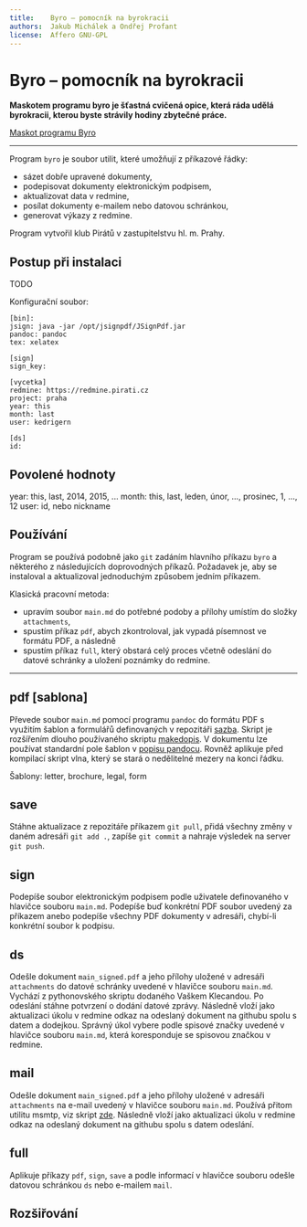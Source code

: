 ```yaml
---
title:    Byro – pomocník na byrokracii
authors:  Jakub Michálek a Ondřej Profant
license:  Affero GNU-GPL
---
```



Byro – pomocník na byrokracii
============================

**Maskotem programu byro je šťastná cvičená opice, která ráda udělá byrokracii,
kterou byste strávily hodiny zbytečné práce.** 

[Maskot programu Byro](mascot.png)

----

Program `byro` je soubor utilit, které umožňují z příkazové řádky:

* sázet dobře upravené dokumenty,
* podepisovat dokumenty elektronickým podpisem,
* aktualizovat data v redmine,
* posílat dokumenty e-mailem nebo datovou schránkou,
* generovat výkazy z redmine. 

Program vytvořil klub Pirátů v zastupitelstvu hl. m. Prahy.


Postup při instalaci
--------------------
TODO


Konfigurační soubor:

```
[bin]:
jsign: java -jar /opt/jsignpdf/JSignPdf.jar
pandoc: pandoc
tex: xelatex

[sign]
sign_key: 

[vycetka]
redmine: https://redmine.pirati.cz
project: praha
year: this
month: last
user: kedrigern

[ds]
id:
```

## Povolené hodnoty

year: this, last, 2014, 2015, ... 
month: this, last, leden, únor, ..., prosinec, 1, ..., 12
user: id, nebo nickname

Používání
---------

Program se používá podobně jako `git` zadáním hlavního příkazu `byro` a některého z následujících doprovodných příkazů. Požadavek je, aby se instaloval a aktualizoval jednoduchým způsobem jedním příkazem.

Klasická pracovní metoda: 

* upravím soubor `main.md` do potřebné podoby a přílohy umístím do složky `attachments`, 
* spustím příkaz `pdf`, abych zkontroloval, jak vypadá písemnost ve formátu PDF, a následně 
* spustím příkaz `full`, který obstará celý proces včetně odeslání do datové schránky a uložení poznámky do redmine.

----

## pdf [sablona]

Převede soubor `main.md` pomocí programu `pandoc` do formátu PDF s využitím šablon a formulářů definovaných v repozitáři [sazba](https://github.com/jmichalek/sazba). Skript je rozšířením dlouho používaného skriptu [makedopis](https://github.com/jmichalek/sazba/blob/master/scripts/makedopis.sh). V dokumentu lze používat standardní pole šablon v [popisu pandocu](http://pandoc.org/demo/example9/templates.html). Rovněž aplikuje před kompilací skript vlna, který se stará o nedělitelné mezery na konci řádku.

Šablony: letter, brochure, legal, form

## save

Stáhne aktualizace z repozitáře příkazem `git pull`, přidá všechny změny v daném adresáři `git add .`, zapíše `git commit` a nahraje výsledek na server `git push`.

## sign

Podepíše soubor elektronickým podpisem podle uživatele definovaného v hlavičce souboru `main.md`. Podepíše buď konkrétní PDF soubor uvedený za příkazem anebo podepíše všechny PDF dokumenty v adresáři, chybí-li konkrétní soubor k podpisu.

## ds

Odešle dokument `main_signed.pdf` a jeho přílohy uložené v adresáři `attachments` do datové schránky uvedené v hlavičce souboru `main.md`. Vychází z pythonovského skriptu dodaného Vaškem Klecandou. Po odeslání stáhne potvrzení o dodání datové zprávy. Následně vloží jako aktualizaci úkolu v redmine odkaz na odeslaný dokument na githubu spolu s datem a dodejkou. Správný úkol vybere podle spisové značky uvedené v hlavičce souboru `main.md`, která koresponduje se spisovou značkou v redmine.

## mail

Odešle dokument `main_signed.pdf` a jeho přílohy uložené v adresáři `attachments` na e-mail uvedený v hlavičce souboru `main.md`. Používá přitom utilitu msmtp, viz skript [zde](https://github.com/jmichalek/gapisend/blob/master/sendmail.sh). Následně vloží jako aktualizaci úkolu v redmine odkaz na odeslaný dokument na githubu spolu s datem odeslání.

## full

Aplikuje příkazy `pdf`, `sign`, `save` a podle informací v hlavičce souboru odešle datovou schránkou `ds` nebo e-mailem `mail`. 


Rozšiřování
-----------
